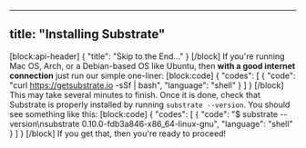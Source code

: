 <!--
Copyright 2019 Parity Technologies

Licensed under the Apache License, Version 2.0 (the "License");
you may not use this file except in compliance with the License.
You may obtain a copy of the License at

    http://www.apache.org/licenses/LICENSE-2.0

Unless required by applicable law or agreed to in writing, software
distributed under the License is distributed on an "AS IS" BASIS,
WITHOUT WARRANTIES OR CONDITIONS OF ANY KIND, either express or implied.
See the License for the specific language governing permissions and
limitations under the License.
-->

---
title: "Installing Substrate"
---
[block:api-header]
{
  "title": "Skip to the End..."
}
[/block]
If you're running Mac OS, Arch, or a Debian-based OS like Ubuntu, then **with a good internet connection** just run our simple one-liner:
[block:code]
{
  "codes": [
    {
      "code": "curl https://getsubstrate.io -sSf | bash",
      "language": "shell"
    }
  ]
}
[/block]
This may take several minutes to finish. Once it is done, check that Substrate is properly installed by running `substrate --version`. You should see something like this:
[block:code]
{
  "codes": [
    {
      "code": "$ substrate --version\nsubstrate 0.10.0-fdb3a846-x86_64-linux-gnu",
      "language": "shell"
    }
  ]
}
[/block]
If you get that, then you're ready to proceed!